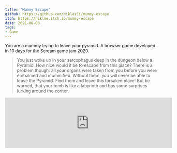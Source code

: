 ```yaml
---
title: "Mummy Escape"
github: https://github.com/NiklasEi/mummy-escape
itch: https://niklme.itch.io/mummy-escape
date: 2021-06-03
tags:
- Game
---
```


You are a mummy trying to leave your pyramid. A browser game developed in 10 days for the Scream game jam 2020.

> You just woke up in your sarcophagus deep in the dungeon below a Pyramid. How nice would it be to escape from this place? There is a problem though: all your organs were taken from you before you were embalmed and mummified. Without them, you will never be able to leave the Pyramid. Find them and leave this forsaken place! But be warned, that your tomb is like a labyrinth and has some surprises lurking around the corner.

<iframe src="https://itch.io/embed/790862?bg_color=193d3f&amp;fg_color=afbfd2" width="552" height="167" frameborder="0"><a href="https://niklme.itch.io/mummy-escape">Mummy Escape by Nikl, jennifervphan</a></iframe>
